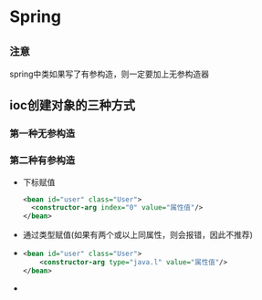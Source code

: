# Spring

## `注意`

 spring中类如果写了有参构造，则一定要加上无参构造器

## ioc创建对象的三种方式

### 第一种无参构造



### 第二种有参构造

+ 下标赋值

  ```xml
  <bean id="user" class="User">
  	<constructor-arg index="0" value="属性值"/>
  </bean>
  ```

+ 通过类型赋值(如果有两个或以上同属性，则会报错，因此不推荐)

+   ```xml
    <bean id="user" class="User">
    	<constructor-arg type="java.l" value="属性值"/>
    </bean>
    ```

+ 

